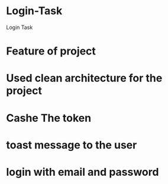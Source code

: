 # Login-Task
Login Task
# Feature of project
# Used clean architecture for the project
# Cashe The token 
# toast message to the user
# login with email and password


